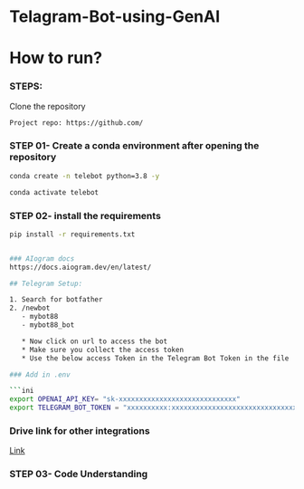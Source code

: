 # Telagram-Bot-using-GenAI


# How to run?
### STEPS:

Clone the repository

```bash
Project repo: https://github.com/
```
### STEP 01- Create a conda environment after opening the repository

```bash
conda create -n telebot python=3.8 -y
```

```bash
conda activate telebot
```


### STEP 02- install the requirements
```bash
pip install -r requirements.txt


### AIogram docs
https://docs.aiogram.dev/en/latest/

## Telegram Setup:

1. Search for botfather
2. /newbot
   - mybot88
   - mybot88_bot

   * Now click on url to access the bot
   * Make sure you collect the access token
   * Use the below access Token in the Telegram Bot Token in the file 

### Add in .env

```ini
export OPENAI_API_KEY= "sk-xxxxxxxxxxxxxxxxxxxxxxxxxxxxx"
export TELEGRAM_BOT_TOKEN = "xxxxxxxxxx:xxxxxxxxxxxxxxxxxxxxxxxxxxxxxxxxxxx"
```


### Drive link for other integrations

[Link](https://drive.google.com/drive/folders/1JlvnNZczhDtwaypRavkiZjvxOnKp7bsW?usp=sharing)  


### STEP 03- Code Understanding 







